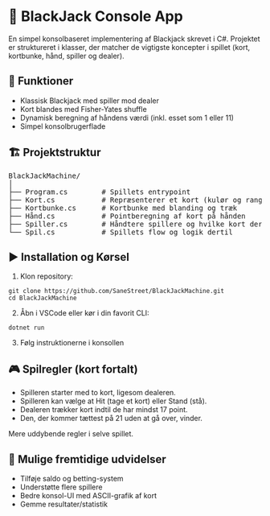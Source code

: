 # 🎲 BlackJack Console App

En simpel konsolbaseret implementering af Blackjack skrevet i C#.
Projektet er struktureret i klasser, der matcher de vigtigste koncepter i spillet (kort, kortbunke, hånd, spiller og dealer).

## 📌 Funktioner

* Klassisk Blackjack med spiller mod dealer
* Kort blandes med Fisher-Yates shuffle
* Dynamisk beregning af håndens værdi (inkl. esset som 1 eller 11)
* Simpel konsolbrugerflade

## 🏗️ Projektstruktur
<pre>BlackJackMachine/
│
├── Program.cs        # Spillets entrypoint
├── Kort.cs           # Repræsenterer et kort (kulør og rang)
├── Kortbunke.cs      # Kortbunke med blanding og træk
├── Hånd.cs           # Pointberegning af kort på hånden
├── Spiller.cs        # Håndtere spillere og hvilke kort der er på
└── Spil.cs           # Spillets flow og logik dertil</pre>


## ▶️ Installation og Kørsel

1. Klon repository:
```
git clone https://github.com/SaneStreet/BlackJackMachine.git
cd BlackJackMachine
```
2. Åbn i VSCode eller kør i din favorit CLI:
```
dotnet run
```
3. Følg instruktionerne i konsollen

## 🎮 Spilregler (kort fortalt)

* Spilleren starter med to kort, ligesom dealeren.
* Spilleren kan vælge at Hit (tage et kort) eller Stand (stå).
* Dealeren trækker kort indtil de har mindst 17 point.
* Den, der kommer tættest på 21 uden at gå over, vinder.

Mere uddybende regler i selve spillet.

## 🔮 Mulige fremtidige udvidelser

* Tilføje saldo og betting-system
* Understøtte flere spillere
* Bedre konsol-UI med ASCII-grafik af kort
* Gemme resultater/statistik
